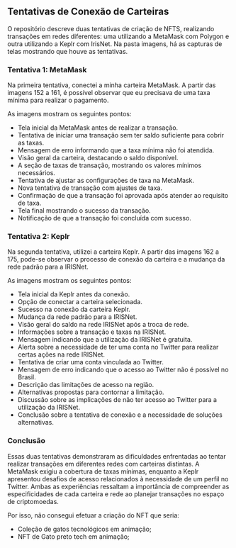 ## Tentativas de Conexão de Carteiras

O repositório descreve duas tentativas de criação de NFTS, realizando transações em redes diferentes: uma utilizando a MetaMask com Polygon e outra utilizando a Keplr com IrisNet. Na pasta imagens, há as capturas de telas mostrando que houve as tentativas.

### Tentativa 1: MetaMask

Na primeira tentativa, conectei a minha carteira MetaMask. A partir das imagens 152 a 161, é possível observar que eu precisava de uma taxa mínima para realizar o pagamento.

As imagens mostram os seguintes pontos:

- Tela inicial da MetaMask antes de realizar a transação.
- Tentativa de iniciar uma transação sem ter saldo suficiente para cobrir as taxas.
- Mensagem de erro informando que a taxa mínima não foi atendida.
- Visão geral da carteira, destacando o saldo disponível.
- A seção de taxas de transação, mostrando os valores mínimos necessários.
- Tentativa de ajustar as configurações de taxa na MetaMask.
- Nova tentativa de transação com ajustes de taxa.
- Confirmação de que a transação foi aprovada após atender ao requisito de taxa.
- Tela final mostrando o sucesso da transação.
- Notificação de que a transação foi concluída com sucesso.

### Tentativa 2: Keplr

Na segunda tentativa, utilizei a carteira Keplr. A partir das imagens 162 a 175, pode-se observar o processo de conexão da carteira e a mudança da rede padrão para a IRISNet.

As imagens mostram os seguintes pontos:

- Tela inicial da Keplr antes da conexão.
- Opção de conectar a carteira selecionada.
- Sucesso na conexão da carteira Keplr.
- Mudança da rede padrão para a IRISNet.
- Visão geral do saldo na rede IRISNet após a troca de rede.
- Informações sobre a transação e taxas na IRISNet.
- Mensagem indicando que a utilização da IRISNet é gratuita.
- Alerta sobre a necessidade de ter uma conta no Twitter para realizar certas ações na rede IRISNet.
- Tentativa de criar uma conta vinculada ao Twitter.
- Mensagem de erro indicando que o acesso ao Twitter não é possível no Brasil.
- Descrição das limitações de acesso na região.
- Alternativas propostas para contornar a limitação.
- Discussão sobre as implicações de não ter acesso ao Twitter para a utilização da IRISNet.
- Conclusão sobre a tentativa de conexão e a necessidade de soluções alternativas.

### Conclusão

Essas duas tentativas demonstraram as dificuldades enfrentadas ao tentar realizar transações em diferentes redes com carteiras distintas. A MetaMask exigiu a cobertura de taxas mínimas, enquanto a Keplr apresentou desafios de acesso relacionados à necessidade de um perfil no Twitter. Ambas as experiências ressaltam a importância de compreender as especificidades de cada carteira e rede ao planejar transações no espaço de criptomoedas.

Por isso, não consegui efetuar a criação do NFT que seria:

- Coleção de gatos tecnológicos em animação;
- NFT de Gato preto tech em animação;
